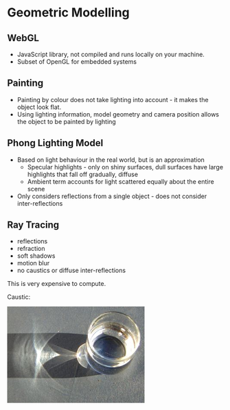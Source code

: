 # Geometric Modelling

## WebGL

- JavaScript library, not compiled and runs locally on your machine. 
- Subset of OpenGL for embedded systems

## Painting

- Painting by colour does not take lighting into account - it makes the object look flat.
- Using lighting information, model geometry and camera position allows the object to be painted by lighting


## Phong Lighting Model

- Based on light behaviour in the real world, but is an approximation
    - Specular highlights - only on shiny surfaces, dull surfaces have large highlights that fall off gradually, diffuse
    - Ambient term accounts for light scattered equally about the entire scene
- Only considers reflections from a single object - does not consider inter-reflections

## Ray Tracing

- reflections
- refraction
- soft shadows
- motion blur
- no caustics or diffuse inter-reflections

This is very expensive to compute.

Caustic:

![](assets/2025-02-23-15-26-58.png)
